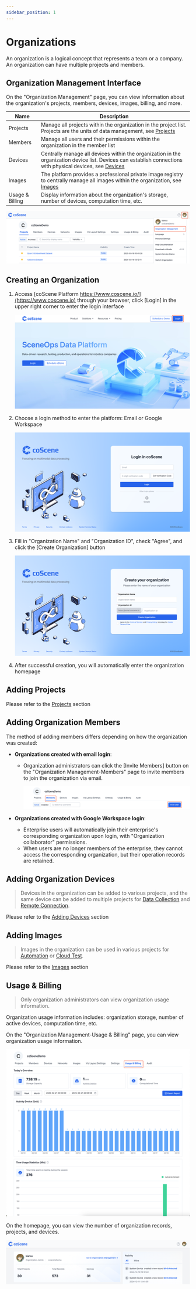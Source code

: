 ```yaml
---
sidebar_position: 1
---
```


# Organizations
An organization is a logical concept that represents a team or a company. An organization can have multiple projects and members.

## Organization Management Interface
On the "Organization Management" page, you can view information about the organization's projects, members, devices, images, billing, and more.

| Name | Description |
| --- | --- |
| Projects | Manage all projects within the organization in the project list. Projects are the units of data management, see [Projects](../project-collaboration/1-project.md) |
| Members | Manage all users and their permissions within the organization in the member list |
| Devices | Centrally manage all devices within the organization in the organization device list. Devices can establish connections with physical devices, see [Devices](../../device/1-device.md) |
| Images | The platform provides a professional private image registry to centrally manage all images within the organization, see [Images](../../image/1-intro.md) |
| Usage & Billing | Display information about the organization's storage, number of devices, computation time, etc. |

![org_1](./img/org_1.png)

## Creating an Organization
1. Access [coScene Platform https://www.coscene.io/](https://www.coscene.io) through your browser, click [Login] in the upper right corner to enter the login interface
    
     ![org_2](./img/org_2.png)

2. Choose a login method to enter the platform: Email or Google Workspace

    ![org_3](./img/org_3.png)

3. Fill in "Organization Name" and "Organization ID", check "Agree", and click the [Create Organization] button
    
    ![org_4](./img/org_4.png)

4. After successful creation, you will automatically enter the organization homepage

## Adding Projects

Please refer to the [Projects](../project-collaboration/1-project.md) section

## Adding Organization Members
The method of adding members differs depending on how the organization was created:
- **Organizations created with email login**:
  - Organization administrators can click the [Invite Members] button on the "Organization Management-Members" page to invite members to join the organization via email.

    ![org_5](./img/org_5.png)

- **Organizations created with Google Workspace login**:
  - Enterprise users will automatically join their enterprise's corresponding organization upon login, with "Organization collaborator" permissions.
  - When users are no longer members of the enterprise, they cannot access the corresponding organization, but their operation records are retained.

## Adding Organization Devices

> Devices in the organization can be added to various projects, and the same device can be added to multiple projects for [Data Collection](../../use-case/1-common-task.md) and [Remote Connection](../../device/6-device-remote-control.md).

Please refer to the [Adding Devices](../../device/2-create-device.md) section

## Adding Images
> Images in the organization can be used in various projects for [Automation](../../workflow/action/2-learn-coscene-action.md) or [Cloud Test](../../sim-and-tests/regression/1-intro.md).

Please refer to the [Images](../../image/1-intro.md) section

## Usage & Billing
> Only organization administrators can view organization usage information.

Organization usage information includes: organization storage, number of active devices, computation time, etc.

On the "Organization Management-Usage & Billing" page, you can view organization usage information.

![org_6](./img/org_6.png)

On the homepage, you can view the number of organization records, projects, and devices.

![org_7](./img/org_7.png)